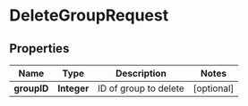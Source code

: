 

# DeleteGroupRequest


## Properties

| Name | Type | Description | Notes |
|------------ | ------------- | ------------- | -------------|
|**groupID** | **Integer** | ID of group to delete |  [optional] |



